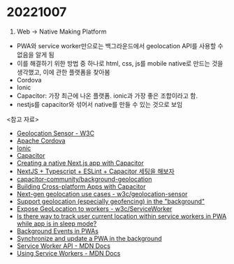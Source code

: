 # 20221007

1. Web -> Native Making Platform

- PWA와 service worker만으로는 백그라운드에서 geolocation API를 사용할 수 없음을 알게 됨
- 이를 해결하기 위한 방법 중 하나로 html, css, js를 mobile native로 만드는 것을 생각했고, 이에 관한 플랫폼을 찾아봄
- Cordova
- Ionic
- Capacitor: 가장 최근에 나온 플랫폼. ionic과 가장 좋은 조합이라고 함.
- nestjs를 capacitor와 섞어서 native를 만들 수 있는 것으로 보임

<참고 자료>

- [Geolocation Sensor - W3C](https://w3c.github.io/geolocation-sensor/#examples)
- [Apache Cordova](https://cordova.apache.org/)
- [Ionic](https://ionicframework.com/)
- [Capacitor](https://capacitorjs.com/)
- [Creating a native Next.js app with Capacitor](https://broddin.be/2021/02/22/packaging-nextjs-capacitor/)
- [NextJS + Typescript + ESLint + Capacitor 세팅을 해보자](https://dotorimook.github.io/post/2021-06-13-next-js-with-capacitor/)
- [capacitor-community/background-geolocation](https://github.com/capacitor-community/background-geolocation)
- [Building Cross-platform Apps with Capacitor](https://ionic.io/resources/articles/building-cross-platform-apps-with-capacitor)
- [Next-gen geolocation use cases - w3c/geolocation-sensor](https://github.com/w3c/geolocation-sensor/issues/17)
- [Support geolocation (especially geofencing) in the "background"](https://github.com/w3c/geolocation-sensor/issues/22)
- [Expose GeoLocation to workers - w3c/ServiceWorker](https://github.com/w3c/ServiceWorker/issues/745)
- [Is there way to track user current location within service workers in PWA while app is in sleep mode?](https://stackoverflow.com/questions/55290691/is-there-way-to-track-user-current-location-within-service-workers-in-pwa-while)
- [Background Events in PWAs](https://dev.to/snickdx/background-events-in-pwas-54i)
- [Synchronize and update a PWA in the background](https://learn.microsoft.com/en-us/microsoft-edge/progressive-web-apps-chromium/how-to/background-syncs)
- [Service Worker API - MDN Docs](https://developer.mozilla.org/ko/docs/Web/API/Service_Worker_API)
- [Using Service Workers - MDN Docs](https://developer.mozilla.org/ko/docs/Web/API/Service_Worker_API/Using_Service_Workers)
